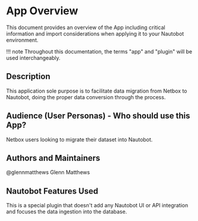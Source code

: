# App Overview

This document provides an overview of the App including critical information and import considerations when applying it to your Nautobot environment.

!!! note
    Throughout this documentation, the terms "app" and "plugin" will be used interchangeably.

## Description

This application sole purpose is to facilitate data migration from Netbox to Nautobot, doing the proper data conversion through the process.

## Audience (User Personas) - Who should use this App?

Netbox users looking to migrate their dataset into Nautobot.

## Authors and Maintainers

@glennmatthews Glenn Matthews

## Nautobot Features Used

This is a special plugin that doesn't add any Nautobot UI or API integration and focuses the data ingestion into the database.


